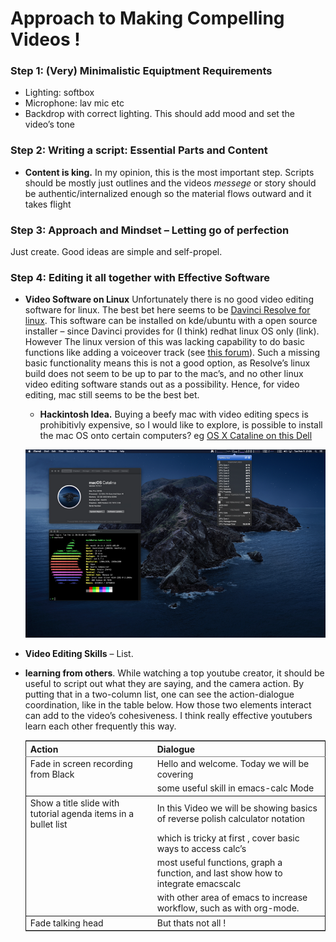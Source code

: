 

# Approach to Making Compelling Videos !


### Step 1: (Very) Minimalistic Equiptment Requirements

-   Lighting: softbox
-   Microphone: lav mic etc
-   Backdrop with correct lighting. This should add mood and set the video&rsquo;s tone


### Step 2: Writing a script: Essential Parts and Content

-   **Content is king.** In my opinion, this is the most important step. Scripts should be mostly just outlines and the videos *messege*  or story should be authentic/internalized enough so the material flows outward and it takes flight


### Step 3: Approach and Mindset &#x2013; Letting go of perfection

Just create. Good ideas are simple and self-propel.


### Step 4: Editing it all together with Effective Software

-   **Video Software on Linux** Unfortunately there is no good video editing software for linux. The best bet here seems to be [Davinci Resolve for linux](https://www.blackmagicdesign.com/products/davinciresolve). This software can be installed on kde/ubuntu with a open source installer &#x2013; since Davinci provides for (I think) redhat linux OS only (link). However The linux version of this was lacking capability to do basic functions like adding a voiceover track (see [this forum](https://forum.blackmagicdesign.com/viewtopic.php?f=32&t=92281)). Such a missing basic functionality means this is not a good option, as Resolve&rsquo;s linux build does not seem to be up to par to the mac&rsquo;s, and no other linux video editing software stands out as a possibility. Hence, for video editing, mac still seems to be the best bet.
    
    -   **Hackintosh Idea.** Buying a beefy mac with video editing specs is prohibitivly expensive, so I would like to explore, is possible to install the mac OS onto certain computers? eg [OS X Cataline on this Dell](https://www.reddit.com/r/hackintosh/comments/f2t7wb/catalina_on_my_dell_precision_7820_with_opencore/)
    
    ![img](images/readme/screenshot2022-05-22_13-40-29_.png)

-   **Video Editing Skills** &#x2013; List.
-   **learning from others**. While watching a top youtube creator, it should be useful to script out what they are saying, and the camera action. By putting that in a two-column list, one can see the action-dialogue coordination, like in the table below. How those two elements interact can add to the video&rsquo;s cohesiveness. I think really effective youtubers learn each other frequently this way.
    
    <table border="2" cellspacing="0" cellpadding="6" rules="groups" frame="hsides">
    
    
    <colgroup>
    <col  class="org-left" />
    
    <col  class="org-left" />
    </colgroup>
    <thead>
    <tr>
    <th scope="col" class="org-left">Action</th>
    <th scope="col" class="org-left">Dialogue</th>
    </tr>
    </thead>
    
    <tbody>
    <tr>
    <td class="org-left">Fade in screen recording from Black</td>
    <td class="org-left">Hello and welcome. Today we will be covering</td>
    </tr>
    
    
    <tr>
    <td class="org-left">&#xa0;</td>
    <td class="org-left">some useful skill in emacs-calc Mode</td>
    </tr>
    </tbody>
    
    <tbody>
    <tr>
    <td class="org-left">Show a title slide with tutorial agenda items in a bullet list</td>
    <td class="org-left">In this Video we will be showing basics of reverse polish calculator notation</td>
    </tr>
    
    
    <tr>
    <td class="org-left">&#xa0;</td>
    <td class="org-left">which is tricky at first  , cover basic ways to access calc&rsquo;s</td>
    </tr>
    
    
    <tr>
    <td class="org-left">&#xa0;</td>
    <td class="org-left">most useful functions, graph a function, and last show how to integrate emacscalc</td>
    </tr>
    
    
    <tr>
    <td class="org-left">&#xa0;</td>
    <td class="org-left">with other area of emacs to increase workflow, such as with org-mode.</td>
    </tr>
    </tbody>
    
    <tbody>
    <tr>
    <td class="org-left">Fade talking head</td>
    <td class="org-left">But thats not all !</td>
    </tr>
    </tbody>
    </table>

